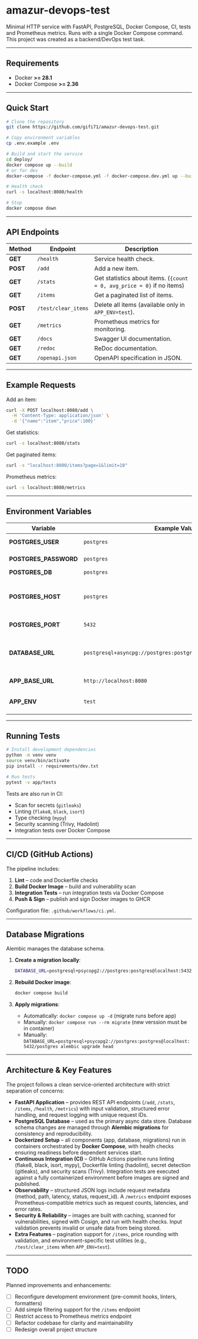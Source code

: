 # amazur-devops-test

Minimal HTTP service with FastAPI, PostgreSQL, Docker Compose, CI, tests and Prometheus metrics.
Runs with a single Docker Compose command. This project was created as a backend/DevOps test task.

---

## Requirements

- Docker **>= 28.1**
- Docker Compose **>= 2.36**

---

## Quick Start

```bash
# Clone the repository
git clone https://github.com/gifi71/amazur-devops-test.git

# Copy environment variables
cp .env.example .env

# Build and start the service
cd deploy/
docker compose up --build
# or for dev
docker-compose -f docker-compose.yml -f docker-compose.dev.yml up --build

# Health check
curl -s localhost:8080/health

# Stop
docker compose down
```

---

## API Endpoints

| Method | Endpoint          | Description |
|--------|------------------|-------------|
| **GET**  | `/health`          | Service health check. |
| **POST** | `/add`             | Add a new item. |
| **GET**  | `/stats`           | Get statistics about items. (`{count = 0, avg_price = 0}` if no items) |
| **GET**  | `/items`           | Get a paginated list of items. |
| **POST** | `/test/clear_items` | Delete all items (available only in `APP_ENV=test`). |
| **GET**  | `/metrics`         | Prometheus metrics for monitoring. |
| **GET**  | `/docs`            | Swagger UI documentation. |
| **GET**  | `/redoc`           | ReDoc documentation. |
| **GET**  | `/openapi.json`    | OpenAPI specification in JSON. |

---

## Example Requests

Add an item:

```bash
curl -X POST localhost:8080/add \
  -H 'Content-Type: application/json' \
  -d '{"name":"item","price":100}'
```

Get statistics:

```bash
curl -s localhost:8080/stats
```

Get paginated items:

```bash
curl -s "localhost:8080/items?page=1&limit=10"
```

Prometheus metrics:

```bash
curl -s localhost:8080/metrics
```

---

## Environment Variables

| Variable        | Example Value                                           | Description |
|-----------------|---------------------------------------------------------|-------------|
| **POSTGRES_USER**     | `postgres`                                         | Username for PostgreSQL. |
| **POSTGRES_PASSWORD** | `postgres`                                         | Password for PostgreSQL. |
| **POSTGRES_DB**       | `postgres`                                         | Database name. |
| **POSTGRES_HOST**     | `postgres`                                         | Hostname of the PostgreSQL server (container/service name). |
| **POSTGRES_PORT**     | `5432`                                             | PostgreSQL server port. |
| **DATABASE_URL**      | `postgresql+asyncpg://postgres:postgres@postgres:5432/postgres` | Full async database connection string (SQLAlchemy + asyncpg). |
| **APP_BASE_URL**      | `http://localhost:8080`                            | Base URL of the application. |
| **APP_ENV**           | `test`                                             | Application environment (`dev`, `test`, `prod`). |

---

## Running Tests

```bash
# Install development dependencies
python -m venv venv
source venv/bin/activate
pip install -r requirements/dev.txt

# Run tests
pytest -v app/tests
```

Tests are also run in CI:

- Scan for secrets (`gitleaks`)
- Linting (`flake8`, `black`, `isort`)
- Type checking (`mypy`)
- Security scanning (Trivy, Hadolint)
- Integration tests over Docker Compose

---

## CI/CD (GitHub Actions)

The pipeline includes:

1. **Lint** – code and Dockerfile checks
2. **Build Docker Image** – build and vulnerability scan
3. **Integration Tests** – run integration tests via Docker Compose
4. **Push & Sign** – publish and sign Docker images to GHCR

Configuration file: `.github/workflows/ci.yml`.

---

## Database Migrations

Alembic manages the database schema.  

1. **Create a migration locally**:

    ```bash
    DATABASE_URL=postgresql+psycopg2://postgres:postgres@localhost:5432/postgres alembic revision -m "change" --autogenerate
    ```

2. **Rebuild Docker image**:

    ```bash
    docker compose build
    ```

3. **Apply migrations**:

    - Automatically: `docker compose up -d` (migrate runs before app)
    - Manually: `docker compose run --rm migrate` (new verssion must be in container)
    - Manually: `DATABASE_URL=postgresql+psycopg2://postgres:postgres@localhost:5432/postgres alembic upgrade head`

---

## Architecture & Key Features

The project follows a clean service-oriented architecture with strict separation of concerns:

- **FastAPI Application** – provides REST API endpoints (`/add`, `/stats`, `/items`, `/health`, `/metrics`) with input validation, structured error handling, and request logging with unique request IDs.
- **PostgreSQL Database** – used as the primary async data store. Database schema changes are managed through **Alembic migrations** for consistency and reproducibility.
- **Dockerized Setup** – all components (app, database, migrations) run in containers orchestrated by **Docker Compose**, with health checks ensuring readiness before dependent services start.
- **Continuous Integration (CI)** – GitHub Actions pipeline runs linting (flake8, black, isort, mypy), Dockerfile linting (hadolint), secret detection (gitleaks), and security scans (Trivy). Integration tests are executed against a fully containerized environment before images are signed and published.
- **Observability** – structured JSON logs include request metadata (method, path, latency, status, request_id). A `/metrics` endpoint exposes Prometheus-compatible metrics such as request counts, latencies, and error rates.
- **Security & Reliability** – images are built with caching, scanned for vulnerabilities, signed with Cosign, and run with health checks. Input validation prevents invalid or unsafe data from being stored.
- **Extra Features** – pagination support for `/items`, price rounding with validation, and environment-specific test utilities (e.g., `/test/clear_items` when `APP_ENV=test`).

---

## TODO

Planned improvements and enhancements:

- [ ] Reconfigure development environment (pre-commit hooks, linters, formatters)
- [ ] Add simple filtering support for the `/items` endpoint
- [ ] Restrict access to Prometheus metrics endpoint
- [ ] Refactor codebase for clarity and maintainability
- [ ] Redesign overall project structure
